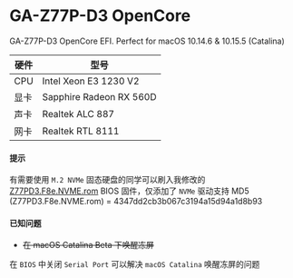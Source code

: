 # GA-Z77P-D3 OpenCore
GA-Z77P-D3 OpenCore EFI. Perfect for macOS 10.14.6 & 10.15.5 (Catalina)

| 硬件 | 型号 |
| ----| ---- |
| CPU | Intel Xeon E3 1230 V2 |
| 显卡 | Sapphire Radeon RX 560D |
| 声卡 | Realtek ALC 887 |
| 网卡 | Realtek RTL 8111 |
#### 提示
有需要使用 `M.2 NVMe` 固态硬盘的同学可以刷入我修改的 [Z77PD3.F8e.NVME.rom](https://github.com/cloverkits/GA-Z77P-D3-EFI/blob/master/Z77PD3.F8e.NVME.rom?raw=true) BIOS 固件，仅添加了 `NVMe` 驱动支持
MD5 (Z77PD3.F8e.NVME.rom) = 4347dd2cb3b067c3194a15d94a1d8b93

#### 已知问题
- ~~在 macOS Catalina Beta 下唤醒冻屏~~

在 `BIOS` 中关闭 `Serial Port` 可以解决 `macOS Catalina` 唤醒冻屏的问题
